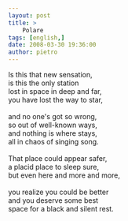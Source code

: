 ```yaml
---
layout: post
title: >
    Polare
tags: [english,]
date: 2008-03-30 19:36:00
author: pietro
---
```

Is this that new sensation,<br/>is this the only station<br/>lost in space in deep and far,<br/>you have lost the way to star,<br/><br/>and no one's got so wrong,<br/>so out of well-known ways,<br/>and nothing is where stays,<br/>all in chaos of singing song.<br/><br/>That place could appear safer,<br/>a placid place to sleep sure,<br/>but even here and more and more,<br/><br/>you realize you could be better<br/>and you deserve some best<br/>space for a black and silent rest.
